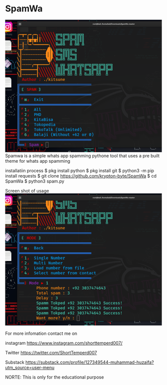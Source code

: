 # SpamWa
<img src="spam 1.png">
Spamwa is a simple whats app spamming pythone tool that uses a pre built theme for whats app spamming


installatiin process
$ pkg install python
$ pkg install git
$ python3 -m pip install requests
$ git clone https://github.com/krypton-byte/SpamWa
$ cd SpamWa
$ python3 spam.py

Screen shot of usage
<img src="spam 2.png">

For more infomation contact me on

instagram   https://www.instagram.com/shorttemperd007/

Twitter    https://twitter.com/ShortTemperd007

Substack   https://substack.com/profile/127349544-muhammad-huzaifa?utm_source=user-menu

NORTE: This is only for the  educational purpose
